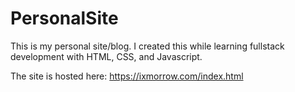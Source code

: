 # PersonalSite
This is my personal site/blog. I created this while learning fullstack development with HTML, CSS, and Javascript.

The site is hosted here: https://ixmorrow.com/index.html
